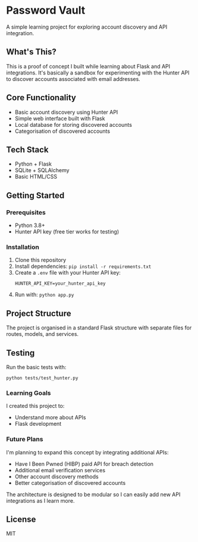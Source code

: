 # Password Vault

A simple learning project for exploring account discovery and API integration.

## What's This?

This is a proof of concept I built while learning about Flask and API integrations. It's basically a sandbox for experimenting with the Hunter API to discover accounts associated with email addresses.

## Core Functionality

- Basic account discovery using Hunter API
- Simple web interface built with Flask
- Local database for storing discovered accounts
- Categorisation of discovered accounts

## Tech Stack

- Python + Flask
- SQLite + SQLAlchemy
- Basic HTML/CSS

## Getting Started

### Prerequisites

- Python 3.8+
- Hunter API key (free tier works for testing)

### Installation

1. Clone this repository
2. Install dependencies: `pip install -r requirements.txt`
3. Create a `.env` file with your Hunter API key:
   ```
   HUNTER_API_KEY=your_hunter_api_key
   ```
4. Run with: `python app.py`

## Project Structure

The project is organised in a standard Flask structure with separate files for routes, models, and services.

## Testing

Run the basic tests with:
```
python tests/test_hunter.py
```

### Learning Goals

I created this project to:
- Understand more about APIs
- Flask development

### Future Plans

I'm planning to expand this concept by integrating additional APIs:
- Have I Been Pwned (HIBP) paid API for breach detection
- Additional email verification services
- Other account discovery methods
- Better categorisation of discovered accounts

The architecture is designed to be modular so I can easily add new API integrations as I learn more.

## License

MIT